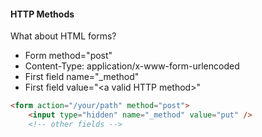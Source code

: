 #### HTTP Methods

What about HTML forms?

- Form method="post"
- Content-Type: application/x-www-form-urlencoded
- First field name="_method"
- First field value="&lt;a valid HTTP method&gt;"

```html
<form action="/your/path" method="post">
    <input type="hidden" name="_method" value="put" />
    <!-- other fields -->
```


<aside class="notes">
</aside>
